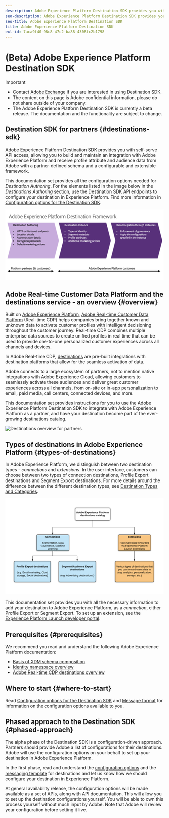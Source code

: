 ```yaml
---
description: Adobe Experience Platform Destination SDK provides you with self-serve API access, allowing you to build and maintain an integration with Adobe Experience Platform and receive profile attribute and audience data from Adobe with a partner-defined schema and a configurable and extensible framework.
seo-description: Adobe Experience Platform Destination SDK provides you with self-serve API access, allowing you to build and maintain an integration with Adobe Experience Platform and receive profile attribute and audience data from Adobe with a partner-defined schema and a configurable and extensible framework.
seo-title: Adobe Experience Platform Destination SDK
title: Adobe Experience Platform Destination SDK
exl-id: 7aca9f40-98c8-47c2-ba88-4308fc2b1798
---
```

# (Beta) Adobe Experience Platform Destination SDK

>[!IMPORTANT]
>
>* Contact [Adobe Exchange](https://partners.adobe.com/exchangeprogram/creativecloud.html) if you are interested in using Destination SDK.
>* The content on this page is Adobe confidential information, please do not share outside of your company.
>* The Adobe Experience Platform Destination SDK is currently a beta release. The documentation and the functionality are subject to change.

## Destination SDK for partners {#destinations-sdk}

Adobe Experience Platform Destination SDK provides you with self-serve API access, allowing you to build and maintain an integration with Adobe Experience Platform and receive profile attribute and audience data from Adobe with a partner-defined schema and a configurable and extensible framework.

This documentation set provides all the configuration options needed for *Destination Authoring*. For the elements listed in the image below in the *Destinations Authoring* section, use the Destination SDK API endpoints to configure your destination in Experience Platform. Find more information in [Configuration options for the Destination SDK](/help/configuration-options.md).

![Destinations framework architecture](/help/assets/aep-destination-framework.png)



## Adobe Real-time Customer Data Platform and the destinations service - an overview {#overview}

Built on [Adobe Experience Platform](https://www.adobe.com/experience-platform/documentation-and-developer-resources.html), [Adobe Real-time Customer Data Platform](https://docs.adobe.com/content/help/en/experience-platform/rtcdp/overview.html) (Real-time CDP) helps companies bring together known and unknown data to activate customer profiles with intelligent decisioning throughout the customer journey. Real-time CDP combines multiple enterprise data sources to create unified profiles in real time that can be used to provide one-to-one personalized customer experiences across all channels and devices.

In Adobe Real-time CDP, [destinations](https://docs.adobe.com/content/help/en/experience-platform/rtcdp/destinations/destinations-overview.html) are pre-built integrations with destination platforms that allow for the seamless activation of data.

Adobe connects to a large ecosystem of partners, not to mention native integrations with Adobe Experience Cloud, allowing customers to seamlessly activate these audiences and deliver great customer experiences across all channels, from on-site or in-app personalization to email, paid media, call centers, connected devices, and more.

This documentation set provides instructions for you to use the Adobe Experience Platform Destination SDK to integrate with Adobe Experience Platform as a partner, and have your destination become part of the ever-growing destinations catalog.

![Destinations overview for partners](/help/assets/destinations-overview.gif)


## Types of destinations in Adobe Experience Platform {#types-of-destinations}

In Adobe Experience Platform, we distinguish between two destination types - *connections* and *extensions*. In the user interface, customers can choose between two types of connection destinations, Profile Export destinations and Segment Export destinations. For more details around the difference between the different destination types, see [Destination Types and Categories](https://docs.adobe.com/content/help/en/experience-platform/rtcdp/destinations/destination-types.html#destination-types).

![Destination types](/help/assets/types-of-destinations.png)

This documentation set provides you with all the necessary information to add your destination to Adobe Experience Platform, as a *connection*, either Profile Export or Segment Export. To set up an extension, see the [Experience Platform Launch developer portal](https://developer.adobelaunch.com/extensions/).


## Prerequisites {#prerequisites}

We recommend you read and understand the following Adobe Experience Platform documentation:

* [Basis of XDM schema composition](https://docs.adobe.com/content/help/en/experience-platform/xdm/schema/composition.html)
* [Identity namespace overview](https://docs.adobe.com/content/help/en/experience-platform/identity/namespaces.html)
* [Adobe Real-time CDP destinations overview](https://docs.adobe.com/content/help/en/experience-platform/rtcdp/destinations/destinations-overview.html)


## Where to start {#where-to-start}

<!--

First, see the [integration patterns](/help/integration-methods.md). This page presents an overview of integration patterns and should help you decide which configuration options to select for your destination.

-->

Read [Configuration options for the Destination SDK](/help/configuration-options.md) and [Message format](/help/message-format.md) for information on the configuration options available to you.

<!--

Then, see [Destination Authoring Process & Lifecycle](/help/destinations-authoring-process.md) for timelines and steps to complete the configuration and set your destination live in Adobe Real-time CDP.

See the tech specs below for configuration options for each destination type in Adobe Real-time CDP.

* [Batch destinations](/help/batch-destinations.md)
* [Streaming destinations](/help/streaming-destinations.md)
* [OAuth destinations](/help/oauth-destinations.md)

-->

## Phased approach to the Destination SDK {#phased-approach}

The alpha phase of the Destination SDK is a configuration-driven approach. Partners should provide Adobe a list of configurations for their destinations. Adobe will use the configuration options on your behalf to set up your destination in Adobe Experience Platform.

In the first phase, read and understand the [configuration options](/help/configuration-options.md) and the [messaging template](/help/message-format.md) for destinations and let us know how we should configure your destination in Experience Platform.

At general availability release, the configuration options will be made available as a set of APIs, along with API documentation. This will allow you to set up the destination configurations yourself. You will be able to own this process yourself without much input by Adobe. Note that Adobe will review your configuration before setting it live.
